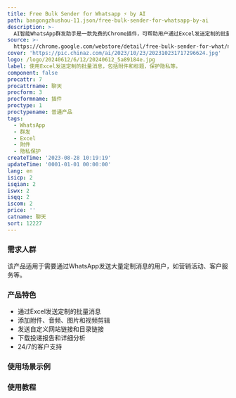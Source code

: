 ```yaml
---
title: Free Bulk Sender for Whatsapp ⚡️ by AI
path: bangongzhushou-11.json/free-bulk-sender-for-whatsapp-by-ai
description: >-
  AI智能WhatsApp群发助手是一款免费的Chrome插件，可帮助用户通过Excel发送定制的批量消息，包括附件和标题，保护隐私等。该插件还提供了丰富的文本格式选项、联系人验证、添加附件、发送自定义网站链接和目录链接等功能。用户可以下载投递报告和详细分析，并享受24/7的客户支持。
source: >-
  https://chrome.google.com/webstore/detail/free-bulk-sender-for-what/ngnfgjiffkdnaealddiedjnohhdndjan?hl=en-US
cover: 'https://pic.chinaz.com/ai/2023/10/23/202310231717296624.jpg'
logo: /logo/20240612/6/12/20240612_5a89184e.jpg
label: 使用Excel发送定制的批量消息，包括附件和标题，保护隐私等。
component: false
procattr: 7
procattrname: 聊天
procform: 3
procformname: 插件
proctype: 1
proctypename: 普通产品
tags:
  - WhatsApp
  - 群发
  - Excel
  - 附件
  - 隐私保护
createTime: '2023-08-28 10:19:19'
updateTime: '0001-01-01 00:00:00'
lang: en
isicp: 2
isqian: 2
iswx: 2
isqq: 2
iscom: 2
price: ''
catname: 聊天
sort: 12227
---
```




### 需求人群
该产品适用于需要通过WhatsApp发送大量定制消息的用户，如营销活动、客户服务等。

### 产品特色
- 通过Excel发送定制的批量消息
- 添加附件、音频、图片和视频剪辑
- 发送自定义网站链接和目录链接
- 下载投递报告和详细分析
- 24/7的客户支持

### 使用场景示例


### 使用教程


  
